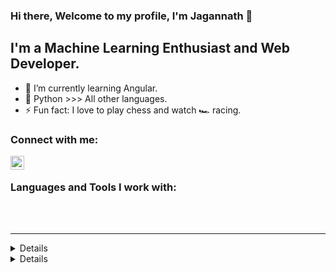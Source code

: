 ### Hi there, Welcome to my profile, I'm Jagannath 👋 


## I'm a Machine Learning Enthusiast and Web Developer.


- 🌱 I’m currently learning Angular.
- 🐍 Python >>> All other languages.
- ⚡ Fun fact: I love to play chess and watch 🏎 racing.

### Connect with me:


[<img align="left" alt="Jagannath | LinkedIn" width="22px" src="https://cdn.jsdelivr.net/npm/simple-icons@v3/icons/linkedin.svg" />][linkedin]


<br />

### Languages and Tools I work with:


<br />
<br />

---


<details>

  <img align="left" alt="Jagannath's GitHub Stats" src="https://github-readme-stats.Jagannath7.vercel.app/api?username=Jagannath7&show_icons=true&hide_border=true&theme=gruvbox" />

</details>


<details>

[![Top Langs](https://github-readme-stats.vercel.app/api/top-langs/?username=Jagannath7)](https://github.com/Jagannath7/github-readme-stats)



</details>


[linkedin]: linkedin.com/in/jagannath-jayanti-92020b194

